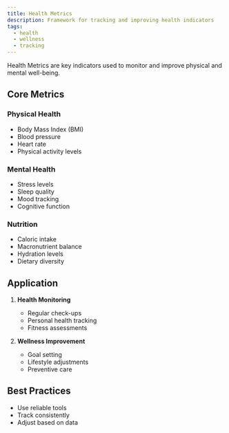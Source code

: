 ```yaml
---
title: Health Metrics
description: Framework for tracking and improving health indicators
tags:
  - health
  - wellness
  - tracking
---
```


Health Metrics are key indicators used to monitor and improve physical and mental well-being.

## Core Metrics

### Physical Health
- Body Mass Index (BMI)
- Blood pressure
- Heart rate
- Physical activity levels

### Mental Health
- Stress levels
- Sleep quality
- Mood tracking
- Cognitive function

### Nutrition
- Caloric intake
- Macronutrient balance
- Hydration levels
- Dietary diversity

## Application

1. **Health Monitoring**
   - Regular check-ups
   - Personal health tracking
   - Fitness assessments

2. **Wellness Improvement**
   - Goal setting
   - Lifestyle adjustments
   - Preventive care

## Best Practices
- Use reliable tools
- Track consistently
- Adjust based on data

